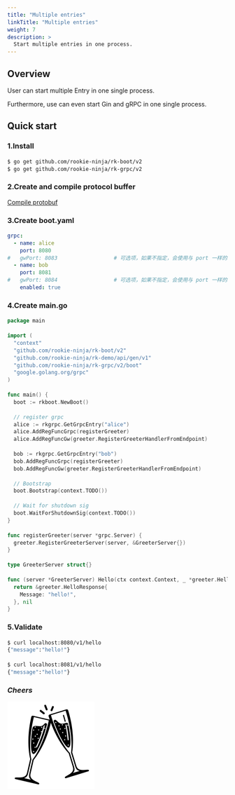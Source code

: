 ```yaml
---
title: "Multiple entries"
linkTitle: "Multiple entries"
weight: 7
description: >
  Start multiple entries in one process.
---
```


## Overview
User can start multiple Entry in one single process.

Furthermore, use can even start Gin and gRPC in one single process.

## Quick start
### 1.Install

```bash
$ go get github.com/rookie-ninja/rk-boot/v2
$ go get github.com/rookie-ninja/rk-grpc/v2
```

### 2.Create and compile protocol buffer
[Compile protobuf](../buf)

### 3.Create boot.yaml
```yaml
grpc:
  - name: alice
    port: 8080
#   gwPort: 8083                  # 可选项，如果不指定，会使用与 port 一样的端口
  - name: bob
    port: 8081
#   gwPort: 8084                  # 可选项，如果不指定，会使用与 port 一样的端口
    enabled: true
```

### 4.Create main.go
```go
package main

import (
  "context"
  "github.com/rookie-ninja/rk-boot/v2"
  "github.com/rookie-ninja/rk-demo/api/gen/v1"
  "github.com/rookie-ninja/rk-grpc/v2/boot"
  "google.golang.org/grpc"
)

func main() {
  boot := rkboot.NewBoot()

  // register grpc
  alice := rkgrpc.GetGrpcEntry("alice")
  alice.AddRegFuncGrpc(registerGreeter)
  alice.AddRegFuncGw(greeter.RegisterGreeterHandlerFromEndpoint)

  bob := rkgrpc.GetGrpcEntry("bob")
  bob.AddRegFuncGrpc(registerGreeter)
  bob.AddRegFuncGw(greeter.RegisterGreeterHandlerFromEndpoint)

  // Bootstrap
  boot.Bootstrap(context.TODO())

  // Wait for shutdown sig
  boot.WaitForShutdownSig(context.TODO())
}

func registerGreeter(server *grpc.Server) {
  greeter.RegisterGreeterServer(server, &GreeterServer{})
}

type GreeterServer struct{}

func (server *GreeterServer) Hello(ctx context.Context, _ *greeter.HelloRequest) (*greeter.HelloResponse, error) {
  return &greeter.HelloResponse{
    Message: "hello!",
  }, nil
}
```

### 5.Validate
```bash
$ curl localhost:8080/v1/hello
{"message":"hello!"}

$ curl localhost:8081/v1/hello
{"message":"hello!"}
```

### _**Cheers**_
![](../../../img/user-guide/cheers.png)